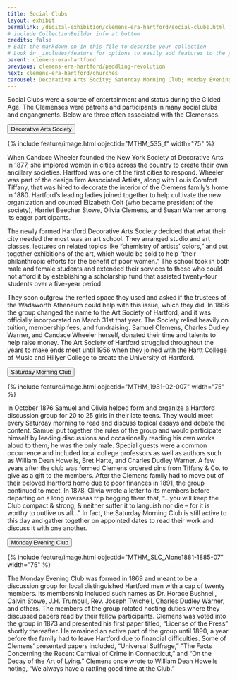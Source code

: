 ```yaml
---
title: Social Clubs
layout: exhibit
permalink: /digital-exhibition/clemens-era-hartford/social-clubs.html
# include CollectionBuilder info at bottom
credits: false
# Edit the markdown on in this file to describe your collection
# Look in _includes/feature for options to easily add features to the page
parent: clemens-era-hartford
previous: clemens-era-hartford/peddling-revolution
next: clemens-era-hartford/churches
carousel: Decorative Arts Socity; Saturday Morning Club; Monday Evening Club
---
```


Social Clubs were a source of entertainment and status during the Gilded Age. The Clemenses were patrons and participants in many social clubs and engangments. Below are three often associated with the Clemenses.

<button type="button" class="collapsible">Decorative Arts Society</button>
<div class="content">
  {% include feature/image.html objectid="MTHM_535_f" width="75" %}
  <p>When Candace Wheeler founded the New York Society of Decorative Arts in 1877, she implored women in cities across the country to create their own ancillary societies. Hartford was one of the first cities to respond. Wheeler was part of the design firm Associated Artists, along with Louis Comfort Tiffany, that was hired to decorate the interior of the Clemens family’s home in 1880. Hartford’s leading ladies joined together to help cultivate the new organization and counted Elizabeth Colt (who became president of the society), Harriet Beecher Stowe, Olivia Clemens, and Susan Warner among its eager participants. </p>
 <p>The newly formed Hartford Decorative Arts Society decided that what their city needed the most was an art school. They arranged studio and art classes, lectures on related topics like “chemistry of artists’ colors,” and put together exhibitions of the art, which would be sold to help “their philanthropic efforts for the benefit of poor women.” The school took in both male and female students and extended their services to those who could not afford it by establishing a scholarship fund that assisted twenty-four students over a five-year period. </p>
 <p>They soon outgrew the rented space they used and asked if the trustees of the Wadsworth Atheneum could help with this issue, which they did. In 1886 the group changed the name to the Art Society of Hartford, and it was officially incorporated on March 31st that year. The Society relied heavily on tuition, membership fees, and fundraising. Samuel Clemens, Charles Dudley Warner, and Candace Wheeler herself, donated their time and talents to help raise money. The Art Society of Hartford struggled throughout the years to make ends meet until 1956 when they joined with the Hartt College of Music and Hillyer College to create the University of Hartford. </p>
</div>

<button type="button" class="collapsible">Saturday Morning Club</button>
<div class="content">
  {% include feature/image.html objectid="MTHM_1981-02-007" width="75" %}
  <p>In October 1876 Samuel and Olivia helped form and organize a Hartford discussion group for 20 to 25 girls in their late teens. They would meet every Saturday morning to read and discuss topical essays and debate the content. Samuel put together the rules of the group and would participate himself by leading discussions and occasionally reading his own works aloud to them; he was the only male. 
Special guests were a common occurrence and included local college professors as well as authors such as William Dean Howells, Bret Harte, and Charles Dudley Warner. A few years after the club was formed Clemens ordered pins from Tiffany & Co. to give as a gift to the members. After the Clemens family had to move out of their beloved Hartford home due to poor finances in 1891, the group continued to meet. In 1878, Olivia wrote a letter to its members before departing on a long overseas trip begging them that, “…you will keep the Club compact & strong, & neither suffer it to languish nor die – for it is worthy to outlive us all…” In fact, the Saturday Morning Club is still active to this day and gather together on appointed dates to read their work and discuss it with one another.</p>
</div>

<button type="button" class="collapsible">Monday Evening Club</button>
<div class="content">
  {% include feature/image.html objectid="MTHM_SLC_Alone1881-1885-07" width="75" %}
  <p>The Monday Evening Club was formed in 1869 and meant to be a discussion group for local distinguished Hartford men with a cap of twenty members. Its membership included such names as Dr. Horace Bushnell, Calvin Stowe, J.H. Trumbull, Rev. Joseph Twichell, Charles Dudley Warner, and others. The members of the group rotated hosting duties where they discussed papers read by their fellow participants.  Clemens was voted into the group in 1873 and presented his first paper titled, “License of the Press” shortly thereafter. He remained an active part of the group until 1890, a year before the family had to leave Hartford due to financial difficulties. Some of Clemens’ presented papers included, “Universal Suffrage,” "The Facts Concerning the Recent Carnival of Crime in Connecticut,” and “On the Decay of the Art of Lying.” Clemens once wrote to William Dean Howells noting, “We always have a rattling good time at the Club.” </p>
</div>
